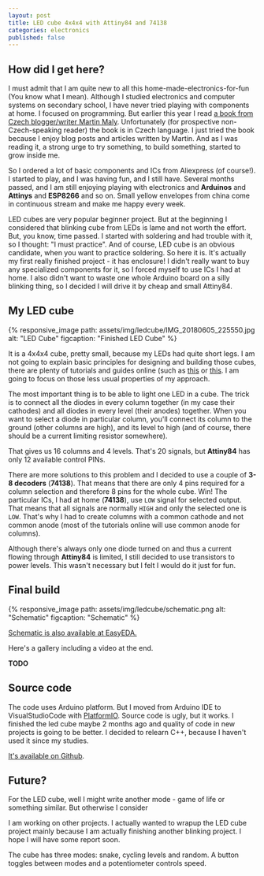 ```yaml
---
layout: post
title: LED cube 4x4x4 with Attiny84 and 74138
categories: electronics
published: false
---
```

## How did I get here?


I must admit that I am quite new to all this home-made-electronics-for-fun (You know what I mean). Although I studied electronics and computer systems on secondary school, I have never tried playing with components at home. I focused on programming. But earlier this year I read [a book from Czech blogger/writer Martin Maly](http://elektrokniha.cz). Unfortunately (for prospective non-Czech-speaking reader) the book is in Czech language. I just tried the book because I enjoy blog posts and articles written by Martin. And as I was reading it, a strong urge to try something, to build something, started to grow inside me.

So I ordered a lot of basic components and ICs from Aliexpress (of course!). I started to play, and I was having fun, and I still have. Several months passed, and I am still enjoying playing with electronics and **Arduinos** and **Attinys** and **ESP8266** and so on. Small yellow envelopes from china come in continuous stream and make me happy every week.



LED cubes are very popular beginner project. But at the beginning I considered that blinking cube from LEDs is lame and not worth the effort. But, you know, time passed. I started with soldering and had trouble with it, so I thought: "I must practice". And of course, LED cube is an obvious candidate, when you want to practice soldering. So here it is. It's actually my first really finished project - it has enclosure! I didn't really want to buy any specialized components for it, so I forced myself to use ICs I had at home. I also didn't want to waste one whole Arduino board on a silly blinking thing, so I decided I will drive it by cheap and small Attiny84.

## My LED cube

{% responsive_image path: assets/img/ledcube/IMG_20180605_225550.jpg alt: "LED Cube" figcaption: "Finished LED Cube" %}

It is a 4x4x4 cube, pretty small, because my LEDs had quite short legs.
I am not going to explain basic principles for designing and building those cubes, there are plenty of tutorials and guides online (such as [this](http://www.instructables.com/id/LED-Cube-4x4x4/) or [this](http://www.instructables.com/id/4x4x4-LED-Cube-Arduino-Uno/). I am going to focus on those less usual properties of my approach.

The most important thing is to be able to light one LED in a cube. The trick is to connect all the diodes in every column together (in my case their cathodes) and all diodes in every level (their anodes) together. When you want to select a diode in particular column, you'll connect its column to the ground (other columns are high), and its level to high (and of course, there should be a current limiting resistor somewhere).


That gives us 16 columns and 4 levels. That's 20 signals, but **Attiny84** has only 12 available control PINs. 

There are more solutions to this problem and I decided to use a couple of **3-8 decoders** (**74138**). That means that there are only 4 pins required for a column selection and therefore 8 pins for the whole cube. Win! The particular ICs, I had at home (**74138**), use `LOW` signal for selected output. That means that all signals are normally `HIGH` and only the selected one is `LOW`. That's why I had to create columns with a common cathode and not common anode (most of the tutorials online will use common anode for columns).

Although there's always only one diode turned on and thus a current flowing through **Attiny84** is limited, I still decided to use transistors to power levels. This wasn't necessary but I felt I would do it just for fun. 


## Final build

{% responsive_image path: assets/img/ledcube/schematic.png alt: "Schematic" figcaption: "Schematic" %}

[Schematic is also available at EasyEDA.](https://easyeda.com/josefadamcik/ledcubedriver)

Here's a gallery including a video at the end.

**TODO**

<!-- <blockquote class="imgur-embed-pub" lang="en" data-id="a/ktky9d0"><a href="//imgur.com/ktky9d0">ledcube 4x4x4 2x74138 + attiny84</a></blockquote>
<script async src="//s.imgur.com/min/embed.js" charset="utf-8"></script>
 -->

## Source code

The code uses Arduino platform. But I moved from Arduino IDE to VisualStudioCode with <a title="PlatformIO" href="https://platformio.org">PlatformIO</a>. Source code is ugly, but it works. I finished the led cube maybe 2 months ago and quality of code in new projects is going to be better. I decided to relearn C++, because I haven't used it since my studies.

<a href="https://github.com/josefadamcik/ledcube_4x4_double74138">It's available on Github</a>.


## Future?

For the LED cube, well I might write another mode - game of life or something similar. But otherwise I consider

I am working on other projects. I actually wanted to wrapup the LED cube project mainly because I am actually finishing another blinking project. I hope I will have some report soon.

The cube has three modes: snake, cycling levels and random. A button toggles between modes and a potentiometer controls speed.




